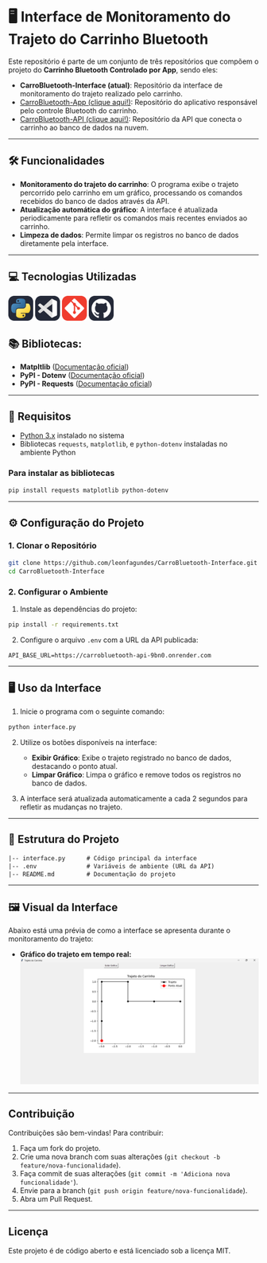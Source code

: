 
# 🖥️ Interface de Monitoramento do Trajeto do Carrinho Bluetooth

Este repositório é parte de um conjunto de três repositórios que compõem o projeto do **Carrinho Bluetooth Controlado por App**, sendo eles:

- **CarroBluetooth-Interface (atual)**: Repositório da interface de monitoramento do trajeto realizado pelo carrinho.
- [CarroBluetooth-App (clique aqui!)](https://github.com/leonfagundes/CarroBluetooth-App): Repositório do aplicativo responsável pelo controle Bluetooth do carrinho.
- [CarroBluetooth-API (clique aqui!)](https://github.com/leonfagundes/CarroBluetooth-API): Repositório da API que conecta o carrinho ao banco de dados na nuvem.

---

## 🛠 Funcionalidades

- **Monitoramento do trajeto do carrinho**: O programa exibe o trajeto percorrido pelo carrinho em um gráfico, processando os comandos recebidos do banco de dados através da API.
- **Atualização automática do gráfico**: A interface é atualizada periodicamente para refletir os comandos mais recentes enviados ao carrinho.
- **Limpeza de dados**: Permite limpar os registros no banco de dados diretamente pela interface.

---

## 💻 Tecnologias Utilizadas

<p>
   <img src="https://github.com/tandpfun/skill-icons/blob/main/icons/Python-Dark.svg" alt="Python" width="50"/>
   <img src="https://github.com/tandpfun/skill-icons/blob/main/icons/VSCode-Dark.svg" alt="VSCode" width="50"/>
   <img src="https://github.com/tandpfun/skill-icons/blob/main/icons/Git.svg" alt="Git" width="50"/>
   <img src="https://github.com/tandpfun/skill-icons/blob/main/icons/Github-Dark.svg" alt="Github" width="50"/>
</p>

## 📚 Bibliotecas:

- **Matpltlib** ([Documentação oficial](https://matplotlib.org))
- **PyPI - Dotenv** ([Documentação oficial](https://pypi.org/project/python-dotenv/))
- **PyPI - Requests** ([Documentação oficial](https://pypi.org/project/requests/))

---

## 🧩 Requisitos

- [Python 3.x](https://www.python.org/) instalado no sistema
- Bibliotecas `requests`, `matplotlib`, e `python-dotenv` instaladas no ambiente Python

### Para instalar as bibliotecas

```bash
pip install requests matplotlib python-dotenv
```

---

## ⚙ Configuração do Projeto

### 1. Clonar o Repositório

```bash
git clone https://github.com/leonfagundes/CarroBluetooth-Interface.git
cd CarroBluetooth-Interface
```

### 2. Configurar o Ambiente

1. Instale as dependências do projeto:

```bash
pip install -r requirements.txt
```

2. Configure o arquivo `.env` com a URL da API publicada:

```plaintext
API_BASE_URL=https://carrobluetooth-api-9bn0.onrender.com
```

---

## 🖥️ Uso da Interface

1. Inicie o programa com o seguinte comando:

```bash
python interface.py
```

2. Utilize os botões disponíveis na interface:
   - **Exibir Gráfico**: Exibe o trajeto registrado no banco de dados, destacando o ponto atual.
   - **Limpar Gráfico**: Limpa o gráfico e remove todos os registros no banco de dados.

3. A interface será atualizada automaticamente a cada 2 segundos para refletir as mudanças no trajeto.

---

## 🧩 Estrutura do Projeto

```plaintext
|-- interface.py      # Código principal da interface
|-- .env              # Variáveis de ambiente (URL da API)
|-- README.md         # Documentação do projeto
```

---

## 🖼️ Visual da Interface

Abaixo está uma prévia de como a interface se apresenta durante o monitoramento do trajeto:

- **Gráfico do trajeto em tempo real:**
  ![Gráfico de exemplo](https://github.com/leonfagundes27/Assets/blob/main/Images/print-interface-carro.png)

---

## Contribuição

Contribuições são bem-vindas! Para contribuir:

1. Faça um fork do projeto.
2. Crie uma nova branch com suas alterações (`git checkout -b feature/nova-funcionalidade`).
3. Faça commit de suas alterações (`git commit -m 'Adiciona nova funcionalidade'`).
4. Envie para a branch (`git push origin feature/nova-funcionalidade`).
5. Abra um Pull Request.

---

## Licença

Este projeto é de código aberto e está licenciado sob a licença MIT.
